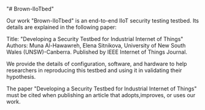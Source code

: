 "# Brown-IIoTbed"


Our work "Brown-IIoTbed" is an end-to-end IIoT security testing testbed. Its details are explained in the following paper:

Title: "Developing a Security Testbed for Industrial Internet of Things"
Authors: Muna Al-Hawawreh, Elena Sitnikova, University of New South Wales (UNSW)-Canberra. Published by IEEE Internet of Things Journal.


We provide the details of configuration, software, and hardware to help researchers in reproducing this testbed and using it in validating their hypothesis.



The paper "Developing a Security Testbed for Industrial Internet of Things"  must be cited when publishing an article that adopts,improves, or uses our work. 





